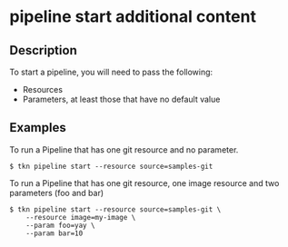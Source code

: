 # pipeline start additional content

## Description

To start a pipeline, you will need to pass the following:

- Resources
- Parameters, at least those that have no default value

## Examples

To run a Pipeline that has one git resource and no parameter.

	$ tkn pipeline start --resource source=samples-git


To run a Pipeline that has one git resource, one image resource and
two parameters (foo and bar)


	$ tkn pipeline start --resource source=samples-git \
		--resource image=my-image \
		--param foo=yay \
		--param bar=10
